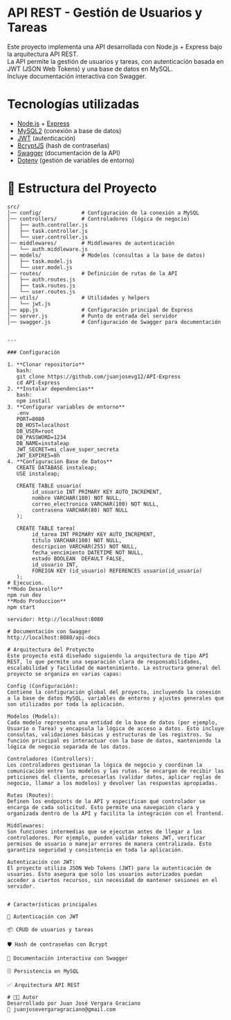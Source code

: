 #  API REST - Gestión de Usuarios y Tareas

Este proyecto implementa una API desarrollada con Node.js + Express bajo la arquitectura API REST.  
La API permite la gestión de usuarios y tareas, con autenticación basada en JWT (JSON Web Tokens) y una base de datos en MySQL.  
Incluye documentación interactiva con Swagger.



#  Tecnologías utilizadas

- [Node.js](https://nodejs.org/) + [Express](https://expressjs.com/)
- [MySQL2](https://www.npmjs.com/package/mysql2) (conexión a base de datos)
- [JWT](https://jwt.io/) (autenticación)
- [BcryptJS](https://www.npmjs.com/package/bcryptjs) (hash de contraseñas)
- [Swagger](https://swagger.io/) (documentación de la API)
- [Dotenv](https://www.npmjs.com/package/dotenv) (gestión de variables de entorno)



# 📂 Estructura del Proyecto

```plaintext
src/
│── config/             # Configuración de la conexión a MySQL
│── controllers/        # Controladores (lógica de negocio)
│   ├── auth.controller.js
│   ├── task.controller.js
│   └── user.controller.js
│── middlewares/        # Middlewares de autenticación
│   └── auth.middleware.js
│── models/             # Modelos (consultas a la base de datos)
│   ├── task.model.js
│   └── user.model.js
│── routes/             # Definición de rutas de la API
│   ├── auth.routes.js
│   ├── task.routes.js
│   └── user.routes.js
│── utils/              # Utilidades y helpers
│   └── jwt.js
│── app.js              # Configuración principal de Express
│── server.js           # Punto de entrada del servidor
│── swagger.js          # Configuración de Swagger para documentación


---

### Configuración

1. **Clonar repositorio**
   bash:
   git clone https://github.com/juanjosevg12/API-Express
   cd API-Express
2. **Instalar dependencias**
   bash:
   npm install
3. **Configurar variables de entorno**
   .env
   PORT=8080
   DB_HOST=localhost
   DB_USER=root
   DB_PASSWORD=1234
   DB_NAME=instaleap
   JWT_SECRET=mi_clave_super_secreta
   JWT_EXPIRES=8h
4. **Configuracion Base de Datos**
   CREATE DATABASE instaleap;
   USE instaleap;
    
   CREATE TABLE usuario(
    	id_usuario INT PRIMARY KEY AUTO_INCREMENT,
        nombre VARCHAR(180) NOT NULL,
        correo_electronico VARCHAR(100) NOT NULL,
        contrasena VARCHAR(80) NOT NULL
   );
        
   CREATE TABLE tarea(
    	id_tarea INT PRIMARY KEY AUTO_INCREMENT,
        titulo VARCHAR(100) NOT NULL,
        descripcion VARCHAR(255) NOT NULL,
        fecha_vencimiento DATETIME NOT NULL,
        estado BOOLEAN 	DEFAULT FALSE,
        id_usuario INT,
        FOREIGN KEY (id_usuario) REFERENCES usuario(id_usuario) 
   );
# Ejecucion.
**Modo Desarollo**
npm run dev
**Modo Produccion**
npm start

servidor: http://localhost:8080

# Documentación con Swagger
http://localhost:8080/api-docs

# Arquitectura del Protyecto
Este proyecto está diseñado siguiendo la arquitectura de tipo API REST, lo que permite una separación clara de responsabilidades, escalabilidad y facilidad de mantenimiento. La estructura general del proyecto se organiza en varias capas:

Config (Configuración):
Contiene la configuración global del proyecto, incluyendo la conexión a la base de datos MySQL, variables de entorno y ajustes generales que son utilizados por toda la aplicación.

Modelos (Models):
Cada modelo representa una entidad de la base de datos (por ejemplo, Usuario o Tarea) y encapsula la lógica de acceso a datos. Esto incluye consultas, validaciones básicas y estructuras de los registros. Su función principal es interactuar con la base de datos, manteniendo la lógica de negocio separada de los datos.

Controladores (Controllers):
Los controladores gestionan la lógica de negocio y coordinan la comunicación entre los modelos y las rutas. Se encargan de recibir las peticiones del cliente, procesarlas (validar datos, aplicar reglas de negocio, llamar a los modelos) y devolver las respuestas apropiadas.

Rutas (Routes):
Definen los endpoints de la API y especifican qué controlador se encarga de cada solicitud. Esto permite una navegación clara y organizada dentro de la API y facilita la integración con el frontend.

Middlewares:
Son funciones intermedias que se ejecutan antes de llegar a los controladores. Por ejemplo, pueden validar tokens JWT, verificar permisos de usuario o manejar errores de manera centralizada. Esto garantiza seguridad y consistencia en toda la aplicación.

Autenticación con JWT:
El proyecto utiliza JSON Web Tokens (JWT) para la autenticación de usuarios. Esto asegura que solo los usuarios autorizados puedan acceder a ciertos recursos, sin necesidad de mantener sesiones en el servidor.


# Características principales

🔐 Autenticación con JWT

📦 CRUD de usuarios y tareas

🛡️ Hash de contraseñas con Bcrypt

📖 Documentación interactiva con Swagger

🗄️ Persistencia en MySQL

✅ Arquitectura API REST

# 👨‍💻 Autor
Desarrollado por Juan José Vergara Graciano
📧 juanjosevergaragraciano@gmail.com




   
